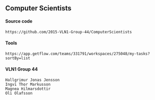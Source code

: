 ## Computer Scientists

#### Source code

	https://github.com/2015-VLN1-Group-44/ComputerScientists

#### Tools

	https://app.getflow.com/teams/331791/workspaces/275048/my-tasks?sortBy=list

#### VLN1 Group 44

	Hallgrimur Jonas Jensson
	Ingvi Thor Markusson
	Magnea Hilmarsdottir
	Oli Olafsson

